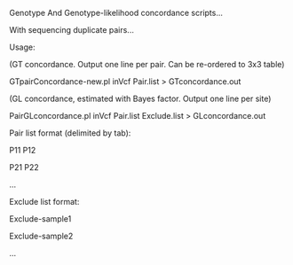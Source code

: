 Genotype And Genotype-likelihood concordance scripts...

With sequencing duplicate pairs...


Usage:

(GT concordance. Output one line per pair. Can be re-ordered to 3x3 table)

GTpairConcordance-new.pl inVcf Pair.list > GTconcordance.out



(GL concordance, estimated with Bayes factor. Output one line per site)

PairGLconcordance.pl inVcf Pair.list Exclude.list > GLconcordance.out


Pair list format (delimited by tab):

P11  P12

P21  P22

...


Exclude list format:

Exclude-sample1

Exclude-sample2

...
